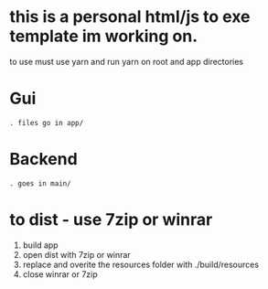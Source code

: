 # this is a personal html/js to exe template im working on.
 to use must use yarn and run yarn on root and app directories
# Gui 
    . files go in app/
# Backend
    . goes in main/

# to dist - use 7zip or winrar
1. build app
2. open dist with 7zip or winrar
3. replace and overite the resources folder with ./build/resources
4. close winrar or 7zip